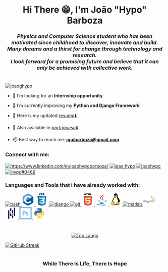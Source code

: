 <h1 align="center">Hi There 😁, I'm João "Hypo" Barboza</h1>
<h3 align="center"><em>Physics and Computer Science student who has been motivated since childhood to discover, innovate and build. Many dreams and a thirst for change through technology and research. <br>I look forward for a promising future and believe that it can only be achieved with collective work.</em></h3>
<h1 align="center"> </h1>
<p align="left"> <img src="https://komarev.com/ghpvc/?username=joaoghypo&label=Profile%20views&color=0e75b6&style=flat" alt="joaoghypo" /> </p>

- 🔭 I’m looking for an **Internship opportunity**

- 🌱 I’m currently improving my **Python and Django Framework**

- 📝 Here is my updated [*resume*⬇️](https://drive.google.com/uc?export=download&id=1MxGYqr0AHIfFHjrL4eq8mWoT4eaZ3KV7)

- 📄 Also avaliable in [*portuguese*⬇️](https://drive.google.com/uc?export=download&id=1BNHLC1M8uLousB-nLq36JZ5jLR1KILdk)

- 📫 Best way to reach me: **jguibarboza@gmail.com**

<h3 align="left">Connect with me:</h3>
<p align="left">
<a href="https://linkedin.com/in/https://www.linkedin.com/in/joaohypobarboza/" target="blank"><img align="center" src="https://raw.githubusercontent.com/rahuldkjain/github-profile-readme-generator/master/src/images/icons/Social/linked-in-alt.svg" alt="https://www.linkedin.com/in/joaohypobarboza/" height="30" width="40" /></a>
<a href="https://stackoverflow.com/users/joao hypo" target="blank"><img align="center" src="https://raw.githubusercontent.com/rahuldkjain/github-profile-readme-generator/master/src/images/icons/Social/stack-overflow.svg" alt="joao hypo" height="30" width="40" /></a>
<a href="https://instagram.com/joaohypo" target="blank"><img align="center" src="https://raw.githubusercontent.com/rahuldkjain/github-profile-readme-generator/master/src/images/icons/Social/instagram.svg" alt="joaohypo" height="30" width="40" /></a>
<a href="https://discord.gg/Hypo#0469" target="blank"><img align="center" src="https://raw.githubusercontent.com/rahuldkjain/github-profile-readme-generator/master/src/images/icons/Social/discord.svg" alt="Hypo#0469" height="30" width="40" /></a>
</p>

<h3 align="left">Languages and Tools that i have already worked with:</h3>
<p align="left"> <a href="https://www.gnu.org/software/bash/" target="_blank" rel="noreferrer"> <img src="https://www.vectorlogo.zone/logos/gnu_bash/gnu_bash-icon.svg" alt="bash" width="40" height="40"/> </a> <a href="https://www.cprogramming.com/" target="_blank" rel="noreferrer"> <img src="https://raw.githubusercontent.com/devicons/devicon/master/icons/c/c-original.svg" alt="c" width="40" height="40"/> </a> <a href="https://www.w3schools.com/css/" target="_blank" rel="noreferrer"> <img src="https://raw.githubusercontent.com/devicons/devicon/master/icons/css3/css3-original-wordmark.svg" alt="css3" width="40" height="40"/> </a> <a href="https://www.djangoproject.com/" target="_blank" rel="noreferrer"> <img src="https://cdn.worldvectorlogo.com/logos/django.svg" alt="django" width="40" height="40"/> </a> <a href="https://git-scm.com/" target="_blank" rel="noreferrer"> <img src="https://www.vectorlogo.zone/logos/git-scm/git-scm-icon.svg" alt="git" width="40" height="40"/> </a> <a href="https://www.w3.org/html/" target="_blank" rel="noreferrer"> <img src="https://raw.githubusercontent.com/devicons/devicon/master/icons/html5/html5-original-wordmark.svg" alt="html5" width="40" height="40"/> </a> <a href="https://www.java.com" target="_blank" rel="noreferrer"> <img src="https://raw.githubusercontent.com/devicons/devicon/master/icons/java/java-original.svg" alt="java" width="40" height="40"/> </a> <a href="https://www.linux.org/" target="_blank" rel="noreferrer"> <img src="https://raw.githubusercontent.com/devicons/devicon/master/icons/linux/linux-original.svg" alt="linux" width="40" height="40"/> </a> <a href="https://www.mathworks.com/" target="_blank" rel="noreferrer"> <img src="https://upload.wikimedia.org/wikipedia/commons/2/21/Matlab_Logo.png" alt="matlab" width="40" height="40"/> </a> <a href="https://www.mysql.com/" target="_blank" rel="noreferrer"> <img src="https://raw.githubusercontent.com/devicons/devicon/master/icons/mysql/mysql-original-wordmark.svg" alt="mysql" width="40" height="40"/> </a> <a href="https://pandas.pydata.org/" target="_blank" rel="noreferrer"> <img src="https://raw.githubusercontent.com/devicons/devicon/2ae2a900d2f041da66e950e4d48052658d850630/icons/pandas/pandas-original.svg" alt="pandas" width="40" height="40"/> </a> <a href="https://www.photoshop.com/en" target="_blank" rel="noreferrer"> <img src="https://raw.githubusercontent.com/devicons/devicon/master/icons/photoshop/photoshop-line.svg" alt="photoshop" width="40" height="40"/> </a> <a href="https://www.python.org" target="_blank" rel="noreferrer"> <img src="https://raw.githubusercontent.com/devicons/devicon/master/icons/python/python-original.svg" alt="python" width="40" height="40"/> </a> </p>

<h1 align="center"> </h1>

<p align="center">
  <a href="https://github.com/anuraghazra/github-readme-stats">
    <img src="https://github-readme-stats.vercel.app/api/top-langs/?username=JoaoHypo&layout=compact" alt="Top Langs" />
  </a>
</p>

[![GitHub Streak](https://github-readme-streak-stats.herokuapp.com?user=JoaoHypo&theme=jolly&locale=pt_BR)](https://git.io/streak-stats)


<h1 align="center"> </h1>
<h3 align="center">While There Is Life, There Is Hope</em></h3>
